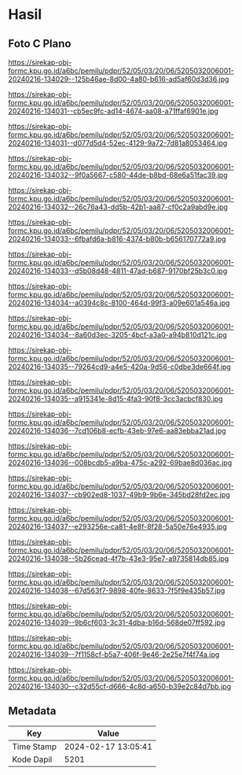 # Hasil

## Foto C Plano

https://sirekap-obj-formc.kpu.go.id/a6bc/pemilu/pdpr/52/05/03/20/06/5205032006001-20240216-134029--125b46ae-8d00-4a80-b616-ad5af60d3d36.jpg

https://sirekap-obj-formc.kpu.go.id/a6bc/pemilu/pdpr/52/05/03/20/06/5205032006001-20240216-134031--cb5ec9fc-ad14-4674-aa08-a71ffaf6901e.jpg

https://sirekap-obj-formc.kpu.go.id/a6bc/pemilu/pdpr/52/05/03/20/06/5205032006001-20240216-134031--d077d5d4-52ec-4129-9a72-7d81a8053464.jpg

https://sirekap-obj-formc.kpu.go.id/a6bc/pemilu/pdpr/52/05/03/20/06/5205032006001-20240216-134032--9f0a5667-c580-44de-b8bd-68e6a51fac39.jpg

https://sirekap-obj-formc.kpu.go.id/a6bc/pemilu/pdpr/52/05/03/20/06/5205032006001-20240216-134032--26c76a43-dd5b-42b1-aa87-cf0c2a9abd9e.jpg

https://sirekap-obj-formc.kpu.go.id/a6bc/pemilu/pdpr/52/05/03/20/06/5205032006001-20240216-134033--6fbafd6a-b816-4374-b80b-b656170772a9.jpg

https://sirekap-obj-formc.kpu.go.id/a6bc/pemilu/pdpr/52/05/03/20/06/5205032006001-20240216-134033--d5b08d48-4811-47ad-b687-9170bf25b3c0.jpg

https://sirekap-obj-formc.kpu.go.id/a6bc/pemilu/pdpr/52/05/03/20/06/5205032006001-20240216-134034--a0394c8c-8100-464d-99f3-a09e601a546a.jpg

https://sirekap-obj-formc.kpu.go.id/a6bc/pemilu/pdpr/52/05/03/20/06/5205032006001-20240216-134034--8a60d3ec-3205-4bcf-a3a0-a94b810d121c.jpg

https://sirekap-obj-formc.kpu.go.id/a6bc/pemilu/pdpr/52/05/03/20/06/5205032006001-20240216-134035--79264cd9-a4e5-420a-9d56-c0dbe3de664f.jpg

https://sirekap-obj-formc.kpu.go.id/a6bc/pemilu/pdpr/52/05/03/20/06/5205032006001-20240216-134035--a915341e-8d15-4fa3-90f8-3cc3acbcf830.jpg

https://sirekap-obj-formc.kpu.go.id/a6bc/pemilu/pdpr/52/05/03/20/06/5205032006001-20240216-134036--7cd106b8-ecfb-43eb-97e6-aa83ebba21ad.jpg

https://sirekap-obj-formc.kpu.go.id/a6bc/pemilu/pdpr/52/05/03/20/06/5205032006001-20240216-134036--008bcdb5-a9ba-475c-a292-69bae8d036ac.jpg

https://sirekap-obj-formc.kpu.go.id/a6bc/pemilu/pdpr/52/05/03/20/06/5205032006001-20240216-134037--cb902ed8-1037-49b9-9b6e-345bd28fd2ec.jpg

https://sirekap-obj-formc.kpu.go.id/a6bc/pemilu/pdpr/52/05/03/20/06/5205032006001-20240216-134037--e293256e-ca81-4e8f-8f28-5a50e76e4935.jpg

https://sirekap-obj-formc.kpu.go.id/a6bc/pemilu/pdpr/52/05/03/20/06/5205032006001-20240216-134038--5b26cead-4f7b-43e3-95e7-a9735814db85.jpg

https://sirekap-obj-formc.kpu.go.id/a6bc/pemilu/pdpr/52/05/03/20/06/5205032006001-20240216-134038--67d563f7-9898-40fe-8633-7f5f9e435b57.jpg

https://sirekap-obj-formc.kpu.go.id/a6bc/pemilu/pdpr/52/05/03/20/06/5205032006001-20240216-134039--9b6cf603-3c31-4dba-b16d-568de07ff592.jpg

https://sirekap-obj-formc.kpu.go.id/a6bc/pemilu/pdpr/52/05/03/20/06/5205032006001-20240216-134039--7f1158cf-b5a7-406f-9e46-2e25e7f4f74a.jpg

https://sirekap-obj-formc.kpu.go.id/a6bc/pemilu/pdpr/52/05/03/20/06/5205032006001-20240216-134030--c32d55cf-d666-4c8d-a650-b39e2c84d7bb.jpg


## Metadata

| Key        | Value               |
| ---------- | ------------------- |
| Time Stamp | 2024-02-17 13:05:41 |
| Kode Dapil | 5201                |



